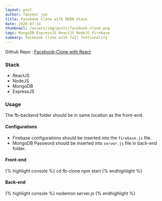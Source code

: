 ```yaml
---
layout: post
author: Tanveer jan
title: Facebook Clone with MERN Stack
date: 2020-07-14
thumbnail: /assets/img/posts/facebook-clone.png
tags: MongoDB ExpressJS ReactJS NodeJS Firebase
summary: Facebook Clone with full funtionality
---
```



Github Repo : [Facebook-Clone with React](https://github.com/tjan90/Facebook-Clone-React)

### Stack
 - ReactJS
 - NodeJS
 - MongoDB
 - ExpressJS

### Usage
The fb-backend folder should be in same location as the front-end.

#### Configurations
 - Firebase configurations should be inserted into the `firebase.js` file.
 - MongoDB Password should be inserted into `server.js` file in back-end folder.


#### Front-end
{% highlight console %}
cd fb-clone
npm start
{% endhighlight %}

#### Back-end
{% highlight console %}
nodemon server.js
{% endhighlight %}

